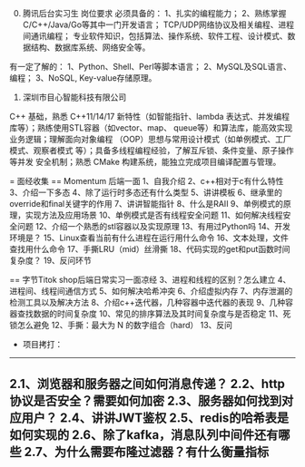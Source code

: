 0. 腾讯后台实习生
岗位要求
必须具备的：
1、扎实的编程能力；
2、熟练掌握C/C++/Java/Go等其中一门开发语言； TCP/UDP网络协议及相关编程、进程间通讯编程； 专业软件知识，包括算法、操作系统、软件工程、设计模式、数据结构、数据库系统、网络安全等。

有一定了解的：
1、Python、Shell、Perl等脚本语言；
2、MySQL及SQL语言、编程；
3、NoSQL, Key-value存储原理。

1. 深圳市目心智能科技有限公司

C++ 基础，熟悉 C++11/14/17 新特性（如智能指针、lambda 
表达式、并发编程库等）；熟练使用STL容器（如vector、map、
queue等）和算法库，能高效实现业务逻辑；理解面向对象编程
（OOP）思想与常用设计模式（如单例模式、工厂模式、观察者模式
等）；具备多线程编程经验，了解互斥锁、条件变量、原子操作等并发
安全机制；熟悉 CMake 构建系统，能独立完成项目编译配置与管理。




= 面经收集
== Momentum 后端一面
1、自我介绍
2、c++相对于c有什么特性
3、介绍一下多态
4、除了运行时多态还有什么类型
5、讲讲模板
6、继承里的override和final关键字的作用
7、讲讲智能指针
8、什么是RAII
9、单例模式的原理，实现方法及应用场景
10、单例模式是否有线程安全问题
11、如何解决线程安全问题
12、介绍一个熟悉的stl容器以及实现原理
13、有用过Python吗
14、开发环境是？
15、Linux查看当前有什么进程在运行用什么命令
16、文本处理，文件查找用什么命令
17、手撕LRU（mid）丝滑撕
18、代码实现的get和put函数时间复杂度？
19、反问环节

== 字节Titok shop后端日常实习一面凉经
3、进程和线程的区别？怎么建立
4、进程间、线程间通信方式
5、如何解决哈希冲突
6、介绍虚拟内存
7、内存泄漏的检测工具以及解决方法
8、介绍c++迭代器，几种容器中迭代器的表现
9、几种容器查找数据的时间复杂度
10、常见的排序算法及其时间复杂度与是否稳定
11、死锁怎么避免
12、手撕：最大为 N 的数字组合（hard）
13、反问
- 项目拷打：
------------------------------------------
2.1、浏览器和服务器之间如何消息传递？
2.2、http协议是否安全？需要如何加密
2.3、服务器如何找到对应用户？
2.4、讲讲JWT鉴权
2.5、redis的哈希表是如何实现的
2.6、除了kafka，消息队列中间件还有哪些
2.7、为什么需要布隆过滤器？有什么衡量指标
------------------------------------------